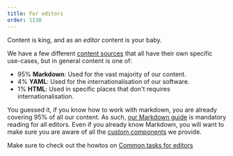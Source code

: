 ```yaml
---
title: For editors
order: 1130
---
```


Content is king, and as an *editor* content is your baby.

We have a few different [content sources](/editor/content-sources/) that all have their own
specific use-cases, but in general content is one of:

 - 95% **Markdown**: Used for the vast majority of our content.
 - 4% **YAML**: Used for the internationalisation of our software.
 - 1% **HTML**: Used in specific places that don't requires internationalisation.

You guessed it, if you know how to work with markdown, you are already covering 
95% of all our content. As such, [our Markdown guide](/guides/markdown/) is mandatory
reading for all editors. Even if you already know Markdown, you will want to make
sure you are aware of all the [custom components](/guides/markdown/custom-components/)
we provide.

<Tip>

Make sure to check out the howtos on [Common tasks for editors](/howtos/editors/)

</Tip>
